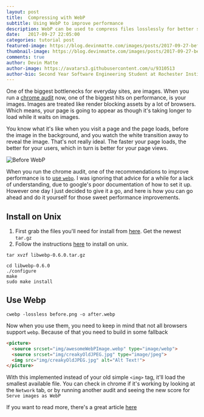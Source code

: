 ```yaml
---
layout: post
title:  Compressing with WebP
subtitle: Using WebP to improve performance
description: WebP can be used to compress files losslessly for better site performance
date:   2017-09-27 22:05:00
categories: tutorial post
featured-image: https://blog.devinmatte.com/images/posts/2017-09-27-before.png
thumbnail-image: https://blog.devinmatte.com/images/posts/2017-09-27-before.png
comments: true
author: Devin Matte
author-image: https://avatars3.githubusercontent.com/u/9310513
author-bio: Second Year Software Engineering Student at Rochester Institute of Technology
---
```


One of the biggest bottlenecks for everyday sites, are images. 
When you run a [chrome audit](https://developers.google.com/web/updates/2017/05/devtools-release-notes) now, one of the biggest hits on performance, is your images. 
Images are treated like render blocking assets by a lot of browsers. 
Which means, your page is going to appear as though it's taking longer to load while it waits on images.

You know what it's like when you visit a page and the page loads, before the image in the background, and you watch the white transition away to reveal the image.
That's not really ideal. 
The faster your page loads, the better for your users, which in turn is better for your page views.

![Before WebP](https://blog.devinmatte.com/images/posts/2017-09-27-before.png)

When you run the chrome audit, one of the recommendations to improve performance is to [use `webp`](https://developers.google.com/web/tools/lighthouse/audits/webp). 
I was ignoring that advice for a while for a lack of understanding, due to google's poor documentation of how to set it up.
However one day I just decided to give it a go, and here is how you can go ahead and do it yourself for those sweet performance improvements.

Install on Unix
----------------

1. First grab the files you'll need for install from [here](https://storage.googleapis.com/downloads.webmproject.org/releases/webp/index.html). Get the newest `tar.gz`
2. Follow the instructions [here](https://developers.google.com/speed/webp/docs/compiling#unix) to install on unix.

```
tar xvzf libwebp-0.6.0.tar.gz
```

```
cd libwebp-0.6.0
./configure
make
sudo make install
```


Use Webp
--------------
```
cwebp -lossless before.png -o after.webp
```

Now when you use them, you need to keep in mind that not all browsers support `webp`.
Because of that you need to build in some fallback

```html
<picture>
  <source srcset="img/awesomeWebPImage.webp" type="image/webp">
  <source srcset="img/creakyOldJPEG.jpg" type="image/jpeg"> 
  <img src="img/creakyOldJPEG.jpg" alt="Alt Text!">
</picture>
```

With this implemented instead of your old simple `<img>` tag, it'll load the smallest available file. You can check in chrome if it's working by looking at the `Network` tab, or by running another audit and seeing the new score for `Serve images as WebP`

If you want to read more, there's a great article [here](https://css-tricks.com/using-webp-images/)